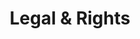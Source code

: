 ---
layout: resource
title: Legal & Rights
icon: fa-solid fa-gavel
description: Understand your legal rights and fight discrimination with resources providing crucial information and guidance. Learn about existing protections, name/gender marker changes, reporting discrimination, and advocacy for a more just society.
long-description: Understanding your legal rights as an LGBTQ+ person is essential for navigating various systems and fighting discrimination. Despite recent progress, legal protections vary widely by location, and many LGBTQ+ individuals still face challenges in employment, housing, healthcare, and public accommodations. These organizations provide crucial information about existing protections, offer guidance for name and gender marker changes, provide resources for reporting discrimination, and advocate for policy changes. Their work ensures that LGBTQ+ people have the tools and support to assert their rights and work toward a more just society.
subresources:
  - name: Lambda Legal
    description: National organization fighting for the civil rights of LGBTQ+ people and those with HIV through litigation and public policy work.
    link: https://www.lambdalegal.org
    hotline: 1-866-542-8336
    tags: [legal support, civil rights, policy]

  - name: Transgender Law Center
    description: Largest national trans-led organization advocating for transgender and gender non-conforming people.
    link: https://transgenderlawcenter.org
    tags: [transgender rights, legal resources, advocacy]

  - name: National Center for Transgender Equality
    description: Advocacy organization dedicated to advancing the equality of transgender people through education and policy change.
    link: https://transequality.org
    tags: [ID documents, name changes, policy]
header-color: "#9b5de5" # Accordion entry header color.
header-font-color: "#fff" # Accordion entry font color.
page-color: "#f3ebfc" # Page background color.
page-font-color: "#36454f" # Page font color.
---